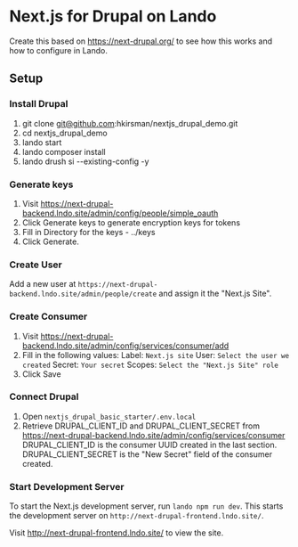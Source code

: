 # Next.js for Drupal on Lando

Create this based on https://next-drupal.org/ to see how this works and how to configure in Lando.

## Setup

### Install Drupal

1. git clone git@github.com:hkirsman/nextjs_drupal_demo.git
2. cd nextjs_drupal_demo
3. lando start
4. lando composer install
5. lando drush si --existing-config  -y

### Generate keys

1. Visit https://next-drupal-backend.lndo.site/admin/config/people/simple_oauth
2. Click Generate keys to generate encryption keys for tokens
3. Fill in Directory for the keys - ../keys
4. Click Generate.

### Create User

Add a new user at `https://next-drupal-backend.lndo.site/admin/people/create` and assign it the "Next.js Site".

### Create Consumer

1. Visit https://next-drupal-backend.lndo.site/admin/config/services/consumer/add
2. Fill in the following values:
Label: `Next.js site`
User: `Select the user we created`
Secret: `Your secret`
Scopes: `Select the "Next.js Site" role`
3. Click Save

### Connect Drupal

1. Open `nextjs_drupal_basic_starter/.env.local`
2. Retrieve DRUPAL_CLIENT_ID and DRUPAL_CLIENT_SECRET from
https://next-drupal-backend.lndo.site/admin/config/services/consumer
DRUPAL_CLIENT_ID is the consumer UUID created in the last section.
DRUPAL_CLIENT_SECRET is the "New Secret" field of the consumer created.

### Start Development Server

To start the Next.js development server, run `lando npm run dev`.
This starts the development server on `http://next-drupal-frontend.lndo.site/`.

Visit http://next-drupal-frontend.lndo.site/ to view the site.
